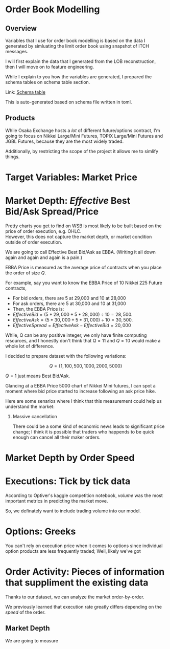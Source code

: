 # Order Book Modelling 
## Overview
Variables that I use for order book modelling is based on the data I generated by simluating the limit order book using snapshot of ITCH messages.

I will first explain the data that I generated from the LOB reconstruction, then I will move on to feature engineering.

While I explain to you how the variables are generated, I prepared the schema tables on schema table section.

Link: [Schema table](./schema_table.md)

This is auto-generated based on schema file written in toml.

## Products

While Osaka Exchange hosts a *lot* of different future/options contract, I'm going to focus on Nikkei Large/Mini Futures, TOPIX Large/Mini Futures and JGBL Futures, because they are the most widely traded.

Additionally, by restricting the scope of the project it allows me to simlify things.

# Target Variables: Market Price


# Market Depth: *Effective* Best Bid/Ask Spread/Price

Pretty charts you get to find on WSB is most likely to be built based on the price of order execution, e.g. OHLC.  
However, this does not capture the market depth, or market condition outside of order execution.

We are going to call Effective Best Bid/Ask as EBBA. (Writing it all down again and again and again is a pain.) 

EBBA Price is measured as the average price of contracts when you place the order of size $Q$.

For example, say you want to know the EBBA Price of 10 Nikkei 225 Future contracts,
- For bid orders, there are 5 at 29,000 and 10 at 28,000
- For ask orders, there are 5 at 30,000 and 10 at 31,000
- Then, the EBBA Price is: 
- $Effective Bid = (5 * 29,000 + 5 * 28,000) \div 10 = 28,500$.
- $Effective Ask = (5 * 30,000 + 5 * 31,000) \div 10 = 30,500$.
- $Effective Spread = Effective Ask - Effective Bid = 20,000$

While, Q can be any positive integer, we only have finite computing resources, and I honestly don't think that $Q = 11$ and $Q = 10$ would make a whole lot of difference.

I decided to prepare dataset with the following variations:

$$Q = \{1, 100, 500, 1000, 2000, 5000\}$$

$Q = 1$ just means Best Bid/Ask.

Glancing at a EBBA Price 5000 chart of Nikkei Mini futures, I can spot a moment where bid price started to increase following an ask price hike.

Here are some senarios where I think that this measurement could help us understand the market:

1. Massive cancellation
   
   There could be a some kind of economic news leads to significant price change; I think it is possible that traders who happends to be quick enough can cancel all their maker orders.

# Market Depth by Order Speed


# Executions: Tick by tick data

According to Optiver's kaggle competition notebook, *volume* was the most important metrics in predicting the market move.

So, we definately want to include trading volume into our model.

# Options: Greeks

You can't rely on execution price when it comes to options since individual option products are less frequently traded; Well, likely we've got 

# Order Activity: Pieces of information that suppliment the existing data

Thanks to our dataset, we can analyze the market order-by-order.  

We previously learned that execution rate greatly differs depending on the *speed* of the order.



## Market Depth
We are going to measure 
